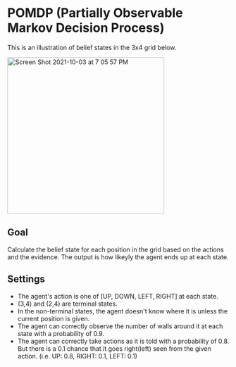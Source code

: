 # POMDP (Partially Observable Markov Decision Process)
This is an illustration of belief states in the 3x4 grid below.

<img width="356" alt="Screen Shot 2021-10-03 at 7 05 57 PM" src="https://user-images.githubusercontent.com/81115999/135783379-4f88e36e-7398-48ee-a31d-f6e30cae70f5.png">

## Goal
Calculate the belief state for each position in the grid based on the actions and the evidence. The output is how likeyly the agent ends up at each state.

## Settings
- The agent's action is one of [UP, DOWN, LEFT, RIGHT] at each state.
- (3,4) and (2,4) are terminal states.
- In the non-terminal states, the agent doesn't know where it is unless the current position is given.
- The agent can correctly observe the number of walls around it at each state with a probability of 0.9.
- The agent can correctly take actions as it is told with a probability of 0.8. But there is a 0.1 chance that it goes right(left) seen from the given action. (i.e. UP: 0.8, RIGHT: 0.1, LEFT: 0.1)
